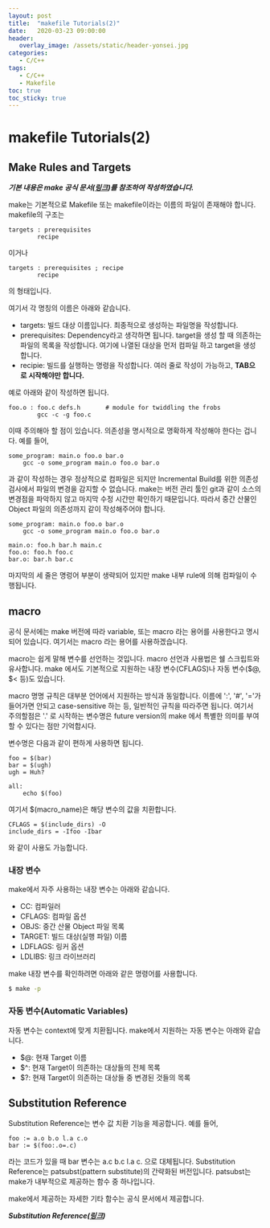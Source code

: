 ```yaml
---
layout: post
title:  "makefile Tutorials(2)"
date:   2020-03-23 09:00:00
header:
   overlay_image: /assets/static/header-yonsei.jpg
categories: 
   - C/C++
tags:
   - C/C++
   - Makefile
toc: true
toc_sticky: true
---
```


# makefile Tutorials(2)

## Make Rules and Targets

***기본 내용은 make 공식 문서([링크](https://www.gnu.org/software/make/manual/html_node/index.html))를 참조하여 작성하였습니다.***

make는 기본적으로 Makefile 또는 makefile이라는 이름의 파일이 존재해야 합니다. makefile의 구조는

```
targets : prerequisites
        recipe
```

<!--more-->

이거나 

```
targets : prerequisites ; recipe
        recipe
```

의 형태입니다. 

여기서 각 명칭의 이름은 아래와 같습니다. 

- targets: 빌드 대상 이름입니다. 최종적으로 생성하는 파일명을 작성합니다.
- prerequisites: Dependency라고 생각하면 됩니다. target을 생성 할 때 의존하는 파일의 목록을 작성합니다. 여기에 나열된 대상을 먼저 컴파일 하고 target을 생성합니다. 
- recipie: 빌드를 실행하는 명령을 작성합니다. 여러 줄로 작성이 가능하고, **TAB으로 시작해야만 합니다.**

예로 아래와 같이 작성하면 됩니다. 

```
foo.o : foo.c defs.h       # module for twiddling the frobs
        gcc -c -g foo.c
```

이때 주의해아 할 점이 있습니다. 의존성을 명시적으로 명확하게 작성해야 한다는 겁니다. 예를 들어, 

```
some_program: main.o foo.o bar.o
    gcc -o some_program main.o foo.o bar.o
```

과 같이 작성하는 경우 정상적으로 컴파일은 되지만 Incremental Build를 위한 의존성 검사에서 파일의 변경을 감지할 수 없습니다. make는 버전 관리 툴인 git과 같이 소스의 변경점을 파악하지 않고 마지막 수정 시간만 확인하기 때문입니다. 따라서 중간 산물인 Object 파일의 의존성까지 같이 작성해주어야 합니다. 

```
some_program: main.o foo.o bar.o
    gcc -o some_program main.o foo.o bar.o

main.o: foo.h bar.h main.c
foo.o: foo.h foo.c
bar.o: bar.h bar.c
```

마지막의 세 줄은 명렁어 부분이 생략되어 있지만 make 내부 rule에 의해 컴파일이 수행됩니다.


## macro

공식 문서에는 make 버전에 따라 variable, 또는 macro 라는 용어를 사용한다고 명시되어 있습니다. 여기서는 macro 라는 용어를 사용하겠습니다. 

macro는 쉽게 말해 변수를 선언하는 것입니다. macro 선언과 사용법은 쉘 스크립트와 유사합니다. make 에서도 기본적으로 지원하는 내장 변수(CFLAGS)나 자동 변수($@, $< 등)도 있습니다.

macro 명명 규칙은 대부분 언어에서 지원하는 방식과 동일합니다. 이름에 ':', '#', '='가 들어가면 안되고 case-sensitive 하는 등, 일반적인 규칙을 따라주면 됩니다. 여기서 주의할점은 '.' 로 시작하는 변수명은 future version의 make 에서 특별한 의미를 부여할 수 있다는 점만 기억합시다.

변수명은 다음과 같이 편하게 사용하면 됩니다. 

```
foo = $(bar)
bar = $(ugh)
ugh = Huh?

all:
    echo $(foo)
```

여기서 $(macro_name)은 해당 변수의 값을 치환합니다.

```
CFLAGS = $(include_dirs) -O
include_dirs = -Ifoo -Ibar
```

와 같이 사용도 가능합니다. 

### 내장 변수

make에서 자주 사용하는 내장 변수는 아래와 같습니다. 

- CC: 컴파일러
- CFLAGS: 컴파일 옵션
- OBJS: 중간 산물 Object 파일 목록
- TARGET: 빌드 대상(실행 파일) 이름
- LDFLAGS: 링커 옵션
- LDLIBS: 링크 라이브러리

make 내장 변수를 확인하려면 아래와 같은 명령어를 사용합니다. 

```bash
$ make -p
```

### 자동 변수(Automatic Variables)

자동 변수는 context에 맞게 치환됩니다. make에서 지원하는 자동 변수는 아래와 같습니다. 

- $@: 현재 Target 이름
- $^: 현재 Target이 의존하는 대상들의 전체 목록
- $?: 현재 Target이 의존하는 대상들 중 변경된 것들의 목록


## Substitution Reference

Substitution Reference는 변수 값 치환 기능을 제공합니다. 예를 들어, 

```
foo := a.o b.o l.a c.o
bar := $(foo:.o=.c)
```

라는 코드가 있을 때 bar 변수는 a.c b.c l.a c. 으로 대체됩니다. Substitution Reference는 patsubst(pattern substitute)의 간략화된 버전입니다. patsubst는 make가 내부적으로 제공하는 함수 중 하나입니다. 

make에서 제공하는 자세한 기타 함수는 공식 문서에서 제공합니다.

***Substitution Reference([링크](https://www.gnu.org/software/make/manual/html_node/Substitution-Refs.html#Substitution-Refs))***

